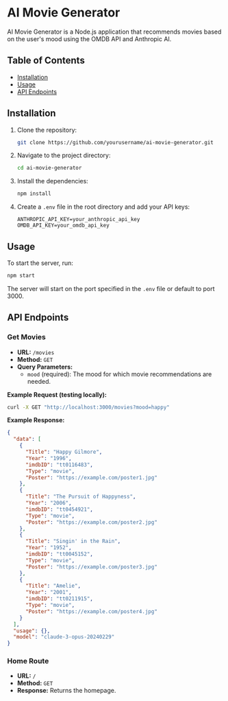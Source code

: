 
# AI Movie Generator

AI Movie Generator is a Node.js application that recommends movies based on the user's mood using the OMDB API and Anthropic AI.

## Table of Contents

- [Installation](#installation)
- [Usage](#usage)
- [API Endpoints](#api-endpoints)


## Installation

1. Clone the repository:

   ```bash
   git clone https://github.com/yourusername/ai-movie-generator.git
   ```

2. Navigate to the project directory:

   ```bash
   cd ai-movie-generator
   ```

3. Install the dependencies:

   ```bash
   npm install
   ```

4. Create a `.env` file in the root directory and add your API keys:

   ```env
   ANTHROPIC_API_KEY=your_anthropic_api_key
   OMDB_API_KEY=your_omdb_api_key
   ```

## Usage

To start the server, run:

```bash
npm start
```

The server will start on the port specified in the `.env` file or default to port 3000.

## API Endpoints

### Get Movies

- **URL:** `/movies`
- **Method:** `GET`
- **Query Parameters:**
  - `mood` (required): The mood for which movie recommendations are needed.

**Example Request (testing locally):**

```bash
curl -X GET "http://localhost:3000/movies?mood=happy"
```

**Example Response:**

```json
{
  "data": [
    {
      "Title": "Happy Gilmore",
      "Year": "1996",
      "imdbID": "tt0116483",
      "Type": "movie",
      "Poster": "https://example.com/poster1.jpg"
    },
    {
      "Title": "The Pursuit of Happyness",
      "Year": "2006",
      "imdbID": "tt0454921",
      "Type": "movie",
      "Poster": "https://example.com/poster2.jpg"
    },
    {
      "Title": "Singin' in the Rain",
      "Year": "1952",
      "imdbID": "tt0045152",
      "Type": "movie",
      "Poster": "https://example.com/poster3.jpg"
    },
    {
      "Title": "Amelie",
      "Year": "2001",
      "imdbID": "tt0211915",
      "Type": "movie",
      "Poster": "https://example.com/poster4.jpg"
    }
  ],
  "usage": {},
  "model": "claude-3-opus-20240229"
}
```

### Home Route

- **URL:** `/`
- **Method:** `GET`
- **Response:** Returns the homepage.

